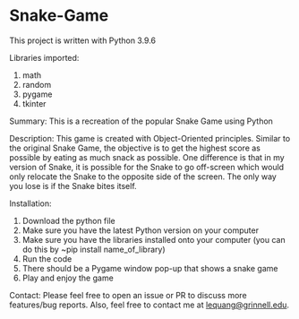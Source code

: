 # Snake-Game

This project is written with Python 3.9.6

Libraries imported:
1. math
2. random
3. pygame
4. tkinter

Summary: This is a recreation of the popular Snake Game using Python 

Description: This game is created with Object-Oriented principles. Similar to the original Snake Game, the objective is to get the highest score as possible by eating as much snack as possible. One difference is that in my version of Snake, it is possible for the Snake to go off-screen which would only relocate the Snake to the opposite side of the screen. The only way you lose is if the Snake bites itself.

Installation:
1. Download the python file 
2. Make sure you have the latest Python version on your computer 
3. Make sure you have the libraries installed onto your computer (you can do this by ~pip install name_of_library)
5. Run the code 
6. There should be a Pygame window pop-up that shows a snake game 
7. Play and enjoy the game

Contact: Please feel free to open an issue or PR to discuss more features/bug reports. Also, feel free to contact me at lequang@grinnell.edu.
